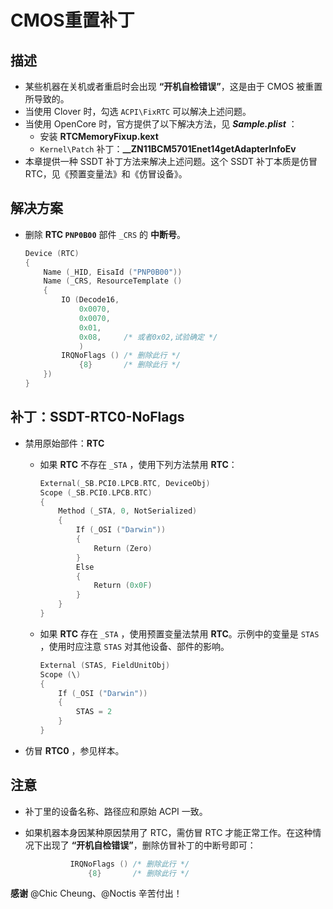 # CMOS重置补丁

## 描述

- 某些机器在关机或者重启时会出现 **“开机自检错误”**，这是由于 CMOS 被重置所导致的。
- 当使用 Clover 时，勾选 `ACPI\FixRTC` 可以解决上述问题。
- 当使用 OpenCore 时，官方提供了以下解决方法，见 ***Sample.plist*** ：
  - 安装 **RTCMemoryFixup.kext**
  - `Kernel\Patch` 补丁：**__ZN11BCM5701Enet14getAdapterInfoEv**
- 本章提供一种 SSDT 补丁方法来解决上述问题。这个 SSDT 补丁本质是仿冒 RTC，见《预置变量法》和《仿冒设备》。

## 解决方案

- 删除 **RTC `PNP0B00`** 部件 `_CRS` 的 **中断号**。

  ```Swift
  Device (RTC)
  {
      Name (_HID, EisaId ("PNP0B00"))
      Name (_CRS, ResourceTemplate ()
      {
          IO (Decode16,
              0x0070,
              0x0070,
              0x01,
              0x08,     /* 或者0x02,试验确定 */
              )
          IRQNoFlags () /* 删除此行 */
              {8}       /* 删除此行 */
      })
  }
  ```

## 补丁：SSDT-RTC0-NoFlags

- 禁用原始部件：**RTC**
  - 如果 **RTC** 不存在 `_STA` ，使用下列方法禁用 **RTC**：
  
    ```Swift
    External(_SB.PCI0.LPCB.RTC, DeviceObj)
    Scope (_SB.PCI0.LPCB.RTC)
    {
        Method (_STA, 0, NotSerialized)
        {
            If (_OSI ("Darwin"))
            {
                Return (Zero)
            }
            Else
            {
                Return (0x0F)
            }
        }
    }
    ```
  
  - 如果 **RTC** 存在 `_STA` ，使用预置变量法禁用 **RTC**。示例中的变量是 `STAS` ，使用时应注意 `STAS` 对其他设备、部件的影响。
  
    ```Swift
    External (STAS, FieldUnitObj)
    Scope (\)
    {
        If (_OSI ("Darwin"))
        {
            STAS = 2
        }
    }
    ```

- 仿冒 **RTC0** ，参见样本。

## 注意

- 补丁里的设备名称、路径应和原始 ACPI 一致。

- 如果机器本身因某种原因禁用了 RTC，需仿冒 RTC 才能正常工作。在这种情况下出现了 **“开机自检错误”**，删除仿冒补丁的中断号即可：

  ```Swift
            IRQNoFlags () /* 删除此行 */
                {8}       /* 删除此行 */
  ```

**感谢** @Chic Cheung、@Noctis 辛苦付出！
